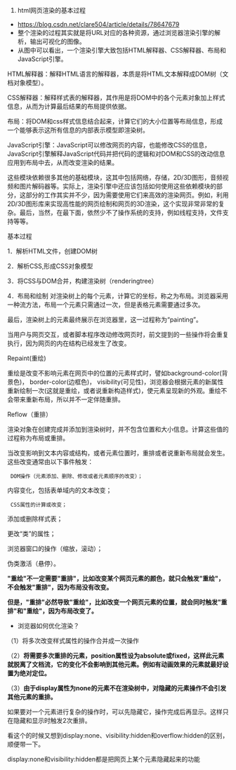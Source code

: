 1. html网页渲染的基本过程
  * https://blog.csdn.net/clare504/article/details/78647679
  * 整个渲染的过程其实就是将URL对应的各种资源，通过浏览器渲染引擎的解析，输出可视化的图像。
  * 从图中可以看出，一个渲染引擎大致包括HTML解释器、CSS解释器、布局和JavaScript引擎。

HTML解释器：解释HTML语言的解释器，本质是将HTML文本解释成DOM树（文档对象模型）。

CSS解释器：解释样式表的解释器，其作用是将DOM中的各个元素对象加上样式信息，从而为计算最后结果的布局提供依据。

布局：将DOM和css样式信息结合起来，计算它们的大小位置等布局信息，形成一个能够表示这所有信息的内部表示模型即渲染树。

JavaScript引擎：JavaScript可以修改网页的内容，也能修改CSS的信息，JavaScript引擎解释JavaScript代码并把代码的逻辑和对DOM和CSS的改动信息应用到布局中去，从而改变渲染的结果。

这些模块依赖很多其他的基础模块，这其中包括网络，存储，2D/3D图形，音频视频和图片解码器等。实际上，渲染引擎中还应该包括如何使用这些依赖模块的部分，这部分的工作其实并不少，因为需要使用它们来高效的渲染网页。例如，利用2D/3D图形库来实现高性能的网页绘制和网页的3D渲染，这个实现非常非常的复杂。最后，当然，在最下面，依然少不了操作系统的支持，例如线程支持，文件支持等等。

基本过程

1．解析HTML文件，创建DOM树

2．解析CSS,形成CSS对象模型

3．将CSS与DOM合并，构建渲染树（renderingtree）

4．布局和绘制
对渲染树上的每个元素，计算它的坐标，称之为布局。浏览器采用一种流方法，布局一个元素只需通过一次，但是表格元素需要通过多次。

最后，渲染树上的元素最终展示在浏览器里，这一过程称为“painting”。

当用户与网页交互，或者脚本程序改动修改网页时，前文提到的一些操作将会重复执行，因为网页的内在结构已经发生了改变。

Repaint(重绘)

重绘是改变不影响元素在网页中的位置的元素样式时，譬如background-color(背景色)， border-color(边框色)， visibility(可见性)，浏览器会根据元素的新属性重新绘制一次(这就是重绘，或者说重新构造样式)，使元素呈现新的外观。重绘不会带来重新布局，所以并不一定伴随重排。



Reflow（重排）

渲染对象在创建完成并添加到渲染树时，并不包含位置和大小信息。计算这些值的过程称为布局或重排。



当改变影响到文本内容或结构，或者元素位置时，重排或者说重新布局就会发生。这些改变通常由以下事件触发：

     DOM操作（元素添加、删除、修改或者元素顺序的改变）；

  内容变化，包括表单域内的文本改变；

     CSS属性的计算或改变；

  添加或删除样式表；

  更改“类”的属性；

  浏览器窗口的操作（缩放，滚动）；

  伪类激活（悬停）。

**"重绘"不一定需要"重排"，比如改变某个网页元素的颜色，就只会触发"重绘"，不会触发"重排"，因为布局没有改变。**

**但是，"重排"必然导致"重绘"，比如改变一个网页元素的位置，就会同时触发"重排"和"重绘"，因为布局改变了。**

* 浏览器如何优化渲染？

（1）将多次改变样式属性的操作合并成一次操作

（2）**将需要多次重排的元素，position属性设为absolute或fixed，这样此元素就脱离了文档流，它的变化不会影响到其他元素。例如有动画效果的元素就最好设置为绝对定位。**

（3）**由于display属性为none的元素不在渲染树中，对隐藏的元素操作不会引发其他元素的重排。**

如果要对一个元素进行复杂的操作时，可以先隐藏它，操作完成后再显示。这样只在隐藏和显示时触发2次重排。

 

看这个的时候又想到display:none、visibility:hidden和overflow:hidden的区别，顺便带一下。

display:none和visibility:hidden都是把网页上某个元素隐藏起来的功能